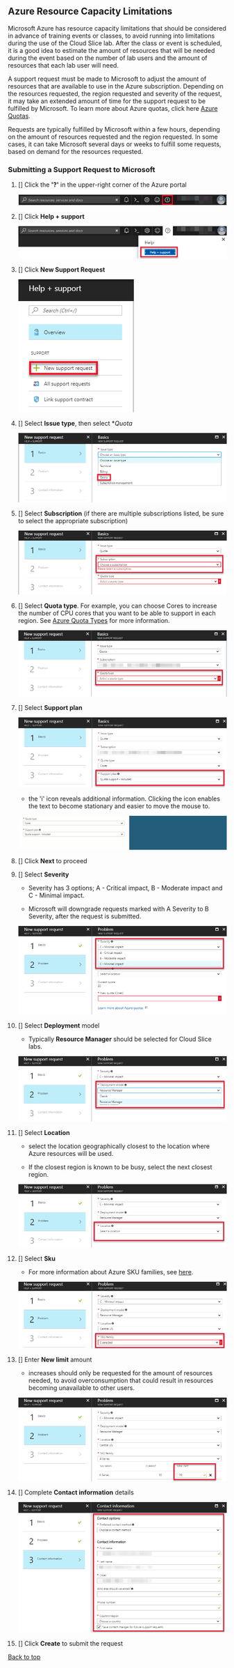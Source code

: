 ## **Azure Resource Capacity Limitations**

Microsoft Azure has resource capacity limitations that should be considered in advance of training events or classes, to avoid running into limitations during the use of the Cloud Slice lab. After the class or event is scheduled, it is a good idea to estimate the amount of resources that will be needed during the event based on the number of lab users and the amount of resources that each lab user will need.

A support request must be made to Microsoft to adjust the amount of resources that are available to use in the Azure subscription. Depending on the resources requested, the region requested and severity of the request, it may take an extended amount of time for the support request to be fulfilled by Microsoft. To learn more about Azure quotas, click here [Azure Quotas](https://docs.microsoft.com/en-us/azure/azure-subscription-service-limits).

Requests are typically fulfilled by Microsoft within a few hours, depending on the amount of resources requested and the region requested. In some cases, it can take Microsoft several days or weeks to fulfill some requests, based on demand for the resources requested.

### **Submitting a Support Request to Microsoft** 

1. [] Click the **'?'** in the upper-right corner of the Azure portal

    ![azure question mark](images/azure-help-question-mark.png)

1. [] Click **Help + support**

    ![azure help+support](images/azure-help-button.png)

1. [] Click **New Support Request**

    ![new support request](images/azure-new-support-request.png)

1. [] Select **Issue type**, then select **Quota*

    ![issue type - quota](images/azure-issue-type-quota.png)

1. [] Select **Subscription** (if there are multiple subscriptions listed, be sure to select the appropriate subscription)

    ![select subscription](images/azure-select-subscription.png) 

1. [] Select **Quota type**. For example, you can choose Cores to increase the number of CPU cores that you want to be able to support in each region. See <a href="https://docs.microsoft.com/en-us/azure/azure-stack/azure-stack-quota-types">Azure Quota Types</a> for more information.

    ![select quota type](images/azure-select-quota-types.png)

1. [] Select **Support plan**

    ![select support plan](images/azure-support-plan.png)
    - the 'i' icon reveals additional information. Clicking the icon enables the text to become stationary and easier to move the mouse  to. 

    ![i icon](images/azure-i-icon.gif)

1. [] Click **Next** to proceed

1. [] Select **Severity** 

    - Severity has 3 options; A - Critical impact, B - Moderate impact and C - Minimal impact.
  
    - Microsoft will downgrade requests marked with A Severity to B Severity, after the request is submitted.
    
    ![select severity](images/azure-severity.png)

1. [] Select **Deployment** model
    - Typically **Resource Manager** should be selected for Cloud Slice labs.
    
    ![select deployment model](images/azure-deployment-model.png)
    
1. [] Select **Location**

    - select the location geographically closest to the location where Azure resources will be used.
  
    - If the closest region is known to be busy, select the next closest region. 
    
    ![select location](images/azure-select-location.png)

1. [] Select **Sku** 
    - For more information about Azure SKU families, see [here](https://azure.microsoft.com/en-ca/pricing/details/virtual-machines/series/).
    
    ![select sku family](images/azure-sku-family.png)

1. [] Enter **New limit** amount
    - increases should only be requested for the amount of resources needed, to avoid overconsumption that could result in resources becoming unavailable to other users. 
    
    ![azure sku new limit](images/azure-sku-new-limit.png)

1. [] Complete **Contact information** details

    ![azure contact information](images/azure-contact-information.png)

1. [] Click **Create** to submit the request

[Back to top](#azure-resource-capacity-limitations)
